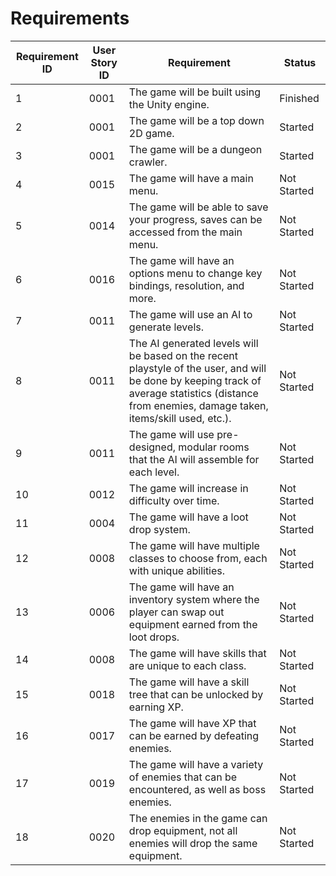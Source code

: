 # Requirements

|Requirement ID | User Story ID| Requirement | Status|
|---------------|--------------|-------------|-------
|1	| 0001|The game will be built using the Unity engine. | Finished |
|2	| 0001|The game will be a top down 2D game. | Started|
|3	| 0001|The game will be a dungeon crawler. | Started|
|4	| 0015|The game will have a main menu. | Not Started|
|5	| 0014|The game will be able to save your progress, saves can be accessed from the main menu. | Not Started|
|6	| 0016|The game will have an options menu to change key bindings, resolution, and more. | Not Started|
|7	| 0011|The game will use an AI to generate levels. | Not Started|
|8 | 0011|The AI generated levels will be based on the recent playstyle of the user, and will be done by keeping track of average statistics (distance from enemies, damage taken, items/skill used, etc.). | Not Started|
|9 |	0011|The game will use pre-designed, modular rooms that the AI will assemble for each level. | Not Started|
|10 | 0012|The game will increase in difficulty over time. | Not Started|
|11 | 0004|The game will have a loot drop system. | Not Started|
|12 | 0008|The game will have multiple classes to choose from, each with unique abilities. | Not Started|
|13 | 0006|The game will have an inventory system where the player can swap out equipment earned from the loot drops. | Not Started|
|14 | 0008|The game will have skills that are unique to each class. | Not Started|
|15 | 0018|The game will have a skill tree that can be unlocked by earning XP. | Not Started|
|16 | 0017|The game will have XP that can be earned by defeating enemies. | Not Started|
|17 | 0019|The game will have a variety of enemies that can be encountered, as well as boss enemies. | Not Started|
|18 |0020|The enemies in the game can drop equipment, not all enemies will drop the same equipment. | Not Started|
